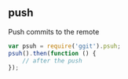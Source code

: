 ## push

Push commits to the remote

```javascript
var psuh = require('ggit').psuh;
psuh().then(function () {
    // after the push
});
```
